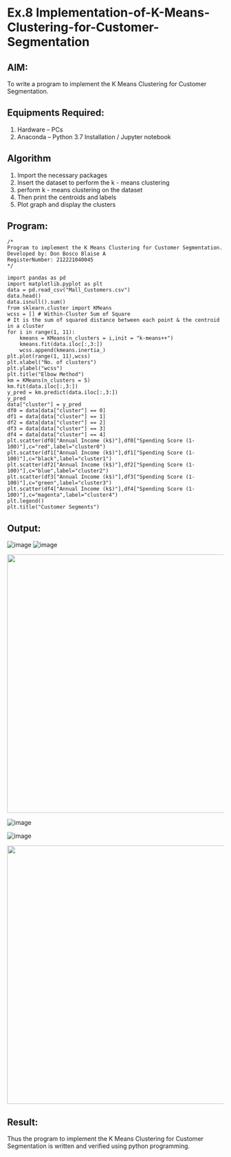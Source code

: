 # Ex.8 Implementation-of-K-Means-Clustering-for-Customer-Segmentation

## AIM:
To write a program to implement the K Means Clustering for Customer Segmentation.

## Equipments Required:
1. Hardware – PCs
2. Anaconda – Python 3.7 Installation / Jupyter notebook

## Algorithm
1. Import the necessary packages
2. Insert the dataset to perform the k - means clustering
3. perform k - means clustering on the dataset
4. Then print the centroids and labels
5. Plot graph and display the clusters

## Program:
```
/*
Program to implement the K Means Clustering for Customer Segmentation.
Developed by: Don Bosco Blaise A
RegisterNumber: 212221040045
*/

import pandas as pd
import matplotlib.pyplot as plt
data = pd.read_csv("Mall_Customers.csv")
data.head()
data.isnull().sum()
from sklearn.cluster import KMeans
wcss = [] # Within-Cluster Sum of Square
# It is the sum of squared distance between each point & the centroid in a cluster
for i in range(1, 11):
    kmeans = KMeans(n_clusters = i,init = "k-means++")
    kmeans.fit(data.iloc[:,3:])
    wcss.append(kmeans.inertia_)
plt.plot(range(1, 11),wcss)
plt.xlabel("No. of clusters")
plt.ylabel("wcss")
plt.title("Elbow Method")
km = KMeans(n_clusters = 5)
km.fit(data.iloc[:,3:])
y_pred = km.predict(data.iloc[:,3:])
y_pred
data["cluster"] = y_pred
df0 = data[data["cluster"] == 0]
df1 = data[data["cluster"] == 1]
df2 = data[data["cluster"] == 2]
df3 = data[data["cluster"] == 3]
df4 = data[data["cluster"] == 4]
plt.scatter(df0["Annual Income (k$)"],df0["Spending Score (1-100)"],c="red",label="cluster0")
plt.scatter(df1["Annual Income (k$)"],df1["Spending Score (1-100)"],c="black",label="cluster1")
plt.scatter(df2["Annual Income (k$)"],df2["Spending Score (1-100)"],c="blue",label="cluster2")
plt.scatter(df3["Annual Income (k$)"],df3["Spending Score (1-100)"],c="green",label="cluster3")
plt.scatter(df4["Annual Income (k$)"],df4["Spending Score (1-100)"],c="magenta",label="cluster4")
plt.legend()
plt.title("Customer Segments")
```

## Output:
![image](https://github.com/DonBoscoBlaiseA/Implementation-of-K-Means-Clustering-for-Customer-Segmentation/assets/140850829/8d7af815-e4f3-4464-923c-c76d1bbe92f6)
![image](https://github.com/DonBoscoBlaiseA/Implementation-of-K-Means-Clustering-for-Customer-Segmentation/assets/140850829/bacd5af8-bcd1-4507-aa94-fc78d808722c)  

<img src="https://github.com/DonBoscoBlaiseA/Implementation-of-K-Means-Clustering-for-Customer-Segmentation/assets/140850829/6f14b9ca-d634-492b-8de4-c0b0c8a31d6a.png" width="600">  

![image](https://github.com/DonBoscoBlaiseA/Implementation-of-K-Means-Clustering-for-Customer-Segmentation/assets/140850829/545931ba-177d-4ccc-958b-ec52c3f381f5)  

![image](https://github.com/DonBoscoBlaiseA/Implementation-of-K-Means-Clustering-for-Customer-Segmentation/assets/140850829/19ec1932-9abc-443a-ae2b-aaca0c43bf3e)  

<img src="https://github.com/DonBoscoBlaiseA/Implementation-of-K-Means-Clustering-for-Customer-Segmentation/assets/140850829/98fabdae-dac0-4fb1-afa6-04dbe997aeb1.png" width="600">  

## Result:
Thus the program to implement the K Means Clustering for Customer Segmentation is written and verified using python programming.
